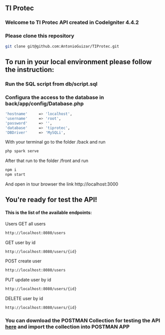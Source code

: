 ## TI Protec

### Welcome to TI Protec API created in CodeIgniter 4.4.2

### Please clone this repository

```bash
git clone git@github.com:AntonioGuizar/TIProtec.git
```

## To run in your local environment please follow the instruction:
### Run the SQL script from db/script.sql
### Configura the access to the database in back/app/config/Database.php 
```bash
'hostname'     => 'localhost',
'username'     => 'root',
'password'     => '',
'database'     => 'tiprotec',
'DBDriver'     => 'MySQLi',
```
With your terminal go to the folder /back and run
```bash
php spark serve
```
After that run to the folder /front and run
```bash
npm i
npm start
```

And open in tour browser the link
http://localhost:3000

## You're ready for test the API!

#### This is the list of the available endpoints:

Users
GET all users
```bash
http://localhost:8080/users
```
GET user by id
```bash
http://localhost:8080/users/{id}
```
POST create user
```bash
http://localhost:8080/users
```
PUT update user by id
```bash
http://localhost:8080/users/{id}
```
DELETE user by id
```bash
http://localhost:8080/users/{id}
```

### You can download the POSTMAN Collection for testing the API [here](https://api.postman.com/collections/4979939-93041028-db6e-47a7-8cb8-ef3433134110?access_key=PMAT-01HDC82S914S95R941Q0ZR7XTP) and import the collection into POSTMAN APP